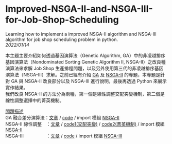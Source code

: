 # Improved-NSGA-II-and-NSGA-III-for-Job-Shop-Scheduling
Learning how to implement a improved NSGA-II algorithm and NSGA-III algorithm for job shop scheduling problem in python.  
_2022/01/14_

本主題主要介紹如何透過基因演算法（Genetic Algorithm, GA）中的非凌越排序基因演算法（Nondominated Sorting Genetic Algorithm II, NSGA-II）之改良種演算法來求解 Job Shop 生產排程問題，以及另外使用第三代的非凌越排序基因演算法（NSGA-III）求解。之前已經有介紹 [GA](https://github.com/wurmen/Genetic-Algorithm-for-Job-Shop-Scheduling-and-NSGA-II/blob/master/introduction/GA/GA.md) 及 [NSGA-II](https://github.com/wurmen/Genetic-Algorithm-for-Job-Shop-Scheduling-and-NSGA-II/blob/master/introduction/NSGA-II/NSGA-II.md) 的專題，本專題是針對 GA 與 NSGA-II 改良部分以及 NSGA-III 進行說明，最後再透過 Python 來展示實作結果。  
我們改良 NSGA-II 的方法分為兩種，第一個是線性調整交配突變機制，第二個是線性調整選擇中的菁英機制。

[問題描述](https://github.com/LeoJacan/Improved-NSGA-II-and-NSGA-III-for-Job-Shop-Scheduling/blob/main/%E5%95%8F%E9%A1%8C%E6%8F%8F%E8%BF%B0.md)  
GA 融合差分演算法：[文章](https://github.com/LeoJacan/Improved-NSGA-II-and-NSGA-III-for-Job-Shop-Scheduling/blob/main/GA%20%E8%9E%8D%E5%90%88%E5%B7%AE%E5%88%86%E6%BC%94%E7%AE%97%E6%B3%95.md) / [code](https://github.com/LeoJacan/Improved-NSGA-II-and-NSGA-III-for-Job-Shop-Scheduling/blob/main/NSGA%20code/%E5%B7%AE%E5%88%86%E6%BC%94%E7%AE%97%E6%B3%95%E5%8A%A0%E5%9F%BA%E5%9B%A0%E6%BC%94%E7%AE%97%E6%B3%95%E8%AA%BF%E6%95%B4.py) / import 模組 [NSGA-II](https://github.com/LeoJacan/Improved-NSGA-II-and-NSGA-III-for-Job-Shop-Scheduling/blob/main/NSGA%20code/NSGAII.py)  
NSGA-II 線性調整　：[文章](https://github.com/LeoJacan/Improved-NSGA-II-and-NSGA-III-for-Job-Shop-Scheduling/blob/main/NSGA-II%20%E7%B7%9A%E6%80%A7%E8%AA%BF%E6%95%B4.md) / [code1(交配突變)](https://github.com/LeoJacan/Improved-NSGA-II-and-NSGA-III-for-Job-Shop-Scheduling/blob/main/NSGA%20code/NSGA-II%E4%BA%A4%E9%85%8D%E7%AA%81%E8%AE%8A%E7%B7%9A%E6%80%A7%E8%AA%BF%E6%95%B4.py) / [code2(菁英機制)](https://github.com/LeoJacan/Improved-NSGA-II-and-NSGA-III-for-Job-Shop-Scheduling/blob/main/NSGA%20code/NSGA-II%E8%8F%81%E8%8B%B1%E7%B7%9A%E6%80%A7%E8%AA%BF%E6%95%B4.py) / import 模組 [NSGA-II](https://github.com/LeoJacan/Improved-NSGA-II-and-NSGA-III-for-Job-Shop-Scheduling/blob/main/NSGA%20code/NSGAII.py)  
NSGA-III　　　　　：[文章](https://github.com/LeoJacan/Improved-NSGA-II-for-Job-Shop-Scheduling/blob/main/NSGA-III.md) / [code](https://github.com/LeoJacan/Improved-NSGA-II-and-NSGA-III-for-Job-Shop-Scheduling/blob/main/NSGA%20code/untitled4.py) / import 模組 [NSGA-III](https://github.com/LeoJacan/Improved-NSGA-II-and-NSGA-III-for-Job-Shop-Scheduling/blob/main/NSGA%20code/NSGAIII.py)  
